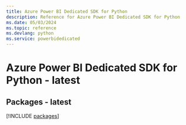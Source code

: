```yaml
---
title: Azure Power BI Dedicated SDK for Python
description: Reference for Azure Power BI Dedicated SDK for Python
ms.date: 05/03/2024
ms.topic: reference
ms.devlang: python
ms.service: powerbidedicated
---
```

# Azure Power BI Dedicated SDK for Python - latest
## Packages - latest
[!INCLUDE [packages](power-bi-dedicated-index.md)]